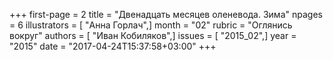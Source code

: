 +++
first-page = 2
title = "Двенадцать месяцев оленевода. Зима"
npages = 6
illustrators = [ "Анна Горлач",]
month = "02"
rubric = "Оглянись вокруг"
authors = [ "Иван Кобиляков",]
issues = [ "2015_02",]
year = "2015"
date = "2017-04-24T15:37:58+03:00"
+++

